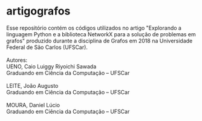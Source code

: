 # artigografos
Esse repositório contém os códigos utilizados no artigo "Explorando a linguagem Python e a biblioteca NetworkX para a solução de problemas em grafos" produzido durante a disciplina de Grafos em 2018 na Universidade Federal de São Carlos (UFSCar).
<br><br>
Autores:<br>
UENO, Caio Luiggy Riyoichi Sawada<br>
Graduando em Ciência da Computação – UFSCar<br><br>
LEITE, João Augusto<br>
Graduando em Ciência da Computação – UFSCar<br><br>
MOURA, Daniel Lúcio<br>
Graduando em Ciência da Computação – UFSCar<br>

